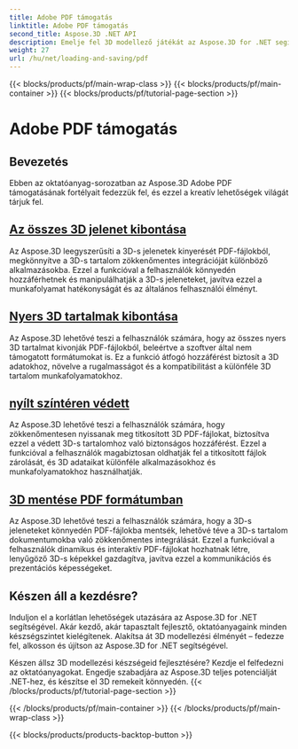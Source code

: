 ```yaml
---
title: Adobe PDF támogatás
linktitle: Adobe PDF támogatás
second_title: Aspose.3D .NET API
description: Emelje fel 3D modellező játékát az Aspose.3D for .NET segítségével! Sajátítsa el a hatékony betöltési és mentési technikákat a CancellationToken használatával. Fedezze fel most!
weight: 27
url: /hu/net/loading-and-saving/pdf
---
```


{{< blocks/products/pf/main-wrap-class >}}
{{< blocks/products/pf/main-container >}}
{{< blocks/products/pf/tutorial-page-section >}}

# Adobe PDF támogatás

## Bevezetés

Ebben az oktatóanyag-sorozatban az Aspose.3D Adobe PDF támogatásának fortélyait fedezzük fel, és ezzel a kreatív lehetőségek világát tárjuk fel.

## [Az összes 3D jelenet kibontása](extract-all-3d-scenes)

Az Aspose.3D leegyszerűsíti a 3D-s jelenetek kinyerését PDF-fájlokból, megkönnyítve a 3D-s tartalom zökkenőmentes integrációját különböző alkalmazásokba. Ezzel a funkcióval a felhasználók könnyedén hozzáférhetnek és manipulálhatják a 3D-s jeleneteket, javítva ezzel a munkafolyamat hatékonyságát és az általános felhasználói élményt.

## [Nyers 3D tartalmak kibontása](extract-raw-3d-contents)

Az Aspose.3D lehetővé teszi a felhasználók számára, hogy az összes nyers 3D tartalmat kivonják PDF-fájlokból, beleértve a szoftver által nem támogatott formátumokat is. Ez a funkció átfogó hozzáférést biztosít a 3D adatokhoz, növelve a rugalmasságot és a kompatibilitást a különféle 3D tartalom munkafolyamatokhoz.

## [nyílt színtéren védett](open-scene-protected)

Az Aspose.3D lehetővé teszi a felhasználók számára, hogy zökkenőmentesen nyissanak meg titkosított 3D PDF-fájlokat, biztosítva ezzel a védett 3D-s tartalomhoz való biztonságos hozzáférést. Ezzel a funkcióval a felhasználók magabiztosan oldhatják fel a titkosított fájlok zárolását, és 3D adataikat különféle alkalmazásokhoz és munkafolyamatokhoz használhatják.

## [3D mentése PDF formátumban](save-3d-in-pdf)

Az Aspose.3D lehetővé teszi a felhasználók számára, hogy a 3D-s jeleneteket könnyedén PDF-fájlokba mentsék, lehetővé téve a 3D-s tartalom dokumentumokba való zökkenőmentes integrálását. Ezzel a funkcióval a felhasználók dinamikus és interaktív PDF-fájlokat hozhatnak létre, lenyűgöző 3D-s képekkel gazdagítva, javítva ezzel a kommunikációs és prezentációs képességeket.


## Készen áll a kezdésre?

Induljon el a korlátlan lehetőségek utazására az Aspose.3D for .NET segítségével. Akár kezdő, akár tapasztalt fejlesztő, oktatóanyagaink minden készségszintet kielégítenek. Alakítsa át 3D modellezési élményét – fedezze fel, alkosson és újítson az Aspose.3D for .NET segítségével.

Készen állsz 3D modellezési készségeid fejlesztésére? Kezdje el felfedezni az oktatóanyagokat. Engedje szabadjára az Aspose.3D teljes potenciálját .NET-hez, és készítse el 3D remekeit könnyedén.
{{< /blocks/products/pf/tutorial-page-section >}}

{{< /blocks/products/pf/main-container >}}
{{< /blocks/products/pf/main-wrap-class >}}

{{< blocks/products/products-backtop-button >}}
